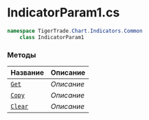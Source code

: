 
# IndicatorParam1.cs
```csharp
namespace TigerTrade.Chart.Indicators.Common  
    class IndicatorParam1
```

### Методы
| Название | Описание |
| --- | --- |
| [`Get`](./Методы/Get.md) | *Описание* |
| [`Copy`](./Методы/Copy.md) | *Описание* |
| [`Clear`](./Методы/Clear.md) | *Описание* |
